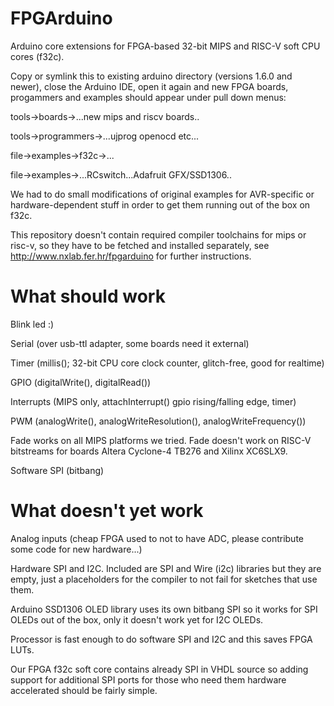 # FPGArduino

Arduino core extensions for FPGA-based 32-bit MIPS and RISC-V 
soft CPU cores (f32c).

Copy or symlink this to existing arduino directory 
(versions 1.6.0 and newer), close the Arduino IDE, open
it again and new FPGA boards, progammers
and examples should appear under pull down menus:

tools->boards->...new mips and riscv boards..

tools->programmers->...ujprog openocd etc...

file->examples->f32c->...

file->examples->...RCswitch...Adafruit GFX/SSD1306..

We had to do small modifications of original examples
for AVR-specific or hardware-dependent stuff in order 
to get them running out of the box on f32c.

This repository doesn't contain required compiler toolchains
for mips or risc-v, so they have to be fetched and installed
separately, see http://www.nxlab.fer.hr/fpgarduino for further
instructions.

# What should work

Blink led :)

Serial (over usb-ttl adapter, some boards need it external)

Timer (millis(); 32-bit CPU core clock counter, glitch-free, good for realtime)

GPIO (digitalWrite(), digitalRead())

Interrupts (MIPS only, attachInterrupt() gpio rising/falling edge, timer)

PWM (analogWrite(), analogWriteResolution(), analogWriteFrequency())

Fade works on all MIPS platforms we tried. Fade doesn't work on RISC-V bitstreams
for boards Altera Cyclone-4 TB276 and Xilinx XC6SLX9.

Software SPI (bitbang)

# What doesn't yet work

Analog inputs (cheap FPGA used to not to have ADC, 
please contribute some code for new hardware...)

Hardware SPI and I2C. Included are SPI and Wire (i2c)
libraries but they are empty, just a placeholders
for the compiler to not fail for sketches that use them.

Arduino SSD1306 OLED library uses its own bitbang SPI
so it works for SPI OLEDs out of the box, only it doesn't
work yet for I2C OLEDs.

Processor is fast enough to do software SPI and I2C
and this saves FPGA LUTs.

Our FPGA f32c soft core contains already SPI in VHDL source so
adding support for additional SPI ports for those who need
them hardware accelerated should be fairly simple.
